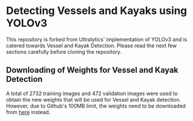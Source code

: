 # Detecting Vessels and Kayaks using YOLOv3

This repository is forked from Ultralytics' implementation of YOLOv3 and is catered towards Vessel and Kayak Detection.
Please read the next few sections carefully before cloning the repository.

## Downloading of Weights for Vessel and Kayak Detection
A total of 2732 training images and 472 validation images were used to obtain the new weights that will be used for Vessel and Kayak detection.
However, due to Github's 100MB limit, the weights need to be downloaded from [here](https://drive.google.com/file/d/1hgV7DGNPtnOMsAjWPQ47jEooxIBjC2lg/view?usp=sharing) instead.


